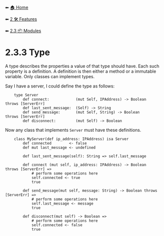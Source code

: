⬅ [🏠 Home](../../README.md)

⬅ [2 🛠 Features](../README.md)

⬅ [2.3 📦 Modules](README.md)

# 2.3.3 Type

A type describes the properties a value of that type should have.
Each such property is a definition.
A definition is then either a method or a immutable variable.
Only classes can implement types.

Say I have a server, I could define the type as follows:
```mamba
    type Server
        def connect:            (mut Self, IPAddress) -> Boolean throws [ServerErr]
        def last_sent_message:  (Self) -> String
        def send_message:       (mut Self, String) -> Boolean    throws [ServerErr]
        def disconnect:         (mut Self) -> Boolean
```

Now any class that implements `Server` must have these definitions.
```mamba
    class MyServer(def ip_address: IPAddress) isa Server
        def connected        <- false
        def mut last_message <- undefined

        def last_sent_message(self): String => self.last_message

        def connect (mut self, ip_address: IPAddress) -> Boolean throws [ServerErr] =>
            # perform some operations here
            self.connected <- true
            true

        def send_message(mut self, message: String) -> Boolean throws [ServerErr] =>
            # perform some operations here
            self.last_message <- message
            true

        def disconnect(mut self) -> Boolean =>
            # perform some operations here
            self.connected <- false
            true
```